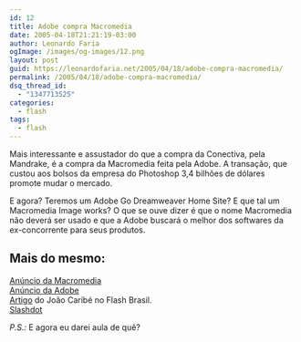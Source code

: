 ```yaml
---
id: 12
title: Adobe compra Macromedia
date: 2005-04-18T21:21:19-03:00
author: Leonardo Faria
ogImage: /images/og-images/12.png
layout: post
guid: https://leonardofaria.net/2005/04/18/adobe-compra-macromedia/
permalink: /2005/04/18/adobe-compra-macromedia/
dsq_thread_id:
  - "1347713525"
categories:
  - flash
tags:
  - flash
---
```

Mais interessante e assustador do que a compra da Conectiva, pela Mandrake, é a compra da Macromedia feita pela Adobe. A transação, que custou aos bolsos da empresa do Photoshop 3,4 bilhões de dólares promote mudar o mercado.

E agora? Teremos um Adobe Go Dreamweaver Home Site? E que tal um Macromedia Image works? O que se ouve dizer é que o nome Macromedia não deverá ser usado e que a Adobe buscará o melhor dos softwares da ex-concorrente para seus produtos.

## Mais do mesmo:

[Anúncio da Macromedia](http://www.macromedia.com/macromedia/proom/pr/2005/adobe_macromedia.html)  
[Anúncio da Adobe](http://www.adobe.com/aboutadobe/invrelations/adobeandmacromedia.html)  
[Artigo](http://www.flash-brasil.com.br/?q=adobemacromedia) do João Caribé no Flash Brasil.  
[Slashdot](http://slashdot.org/articles/05/04/18/1355233.shtml?tid=98)

_P.S.:_ E agora eu darei aula de quê?
